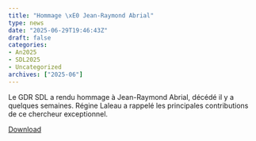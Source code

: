 ```yaml
---
title: "Hommage \xE0 Jean-Raymond Abrial"
type: news
date: "2025-06-29T19:46:43Z"
draft: false
categories:
- An2025
- SDL2025
- Uncategorized
archives: ["2025-06"]
---
```


Le GDR SDL a rendu hommage à Jean-Raymond Abrial, décédé il y a quelques semaines. Régine Laleau a rappelé les principales contributions de ce chercheur exceptionnel.

<object data="/assets/pdf/Presentation-HommageJRA.pdf" type="application/pdf" class="content" height="600px" width="100%"></object>

<a href="/assets/pdf/Presentation-HommageJRA.pdf" download>Download</a>

